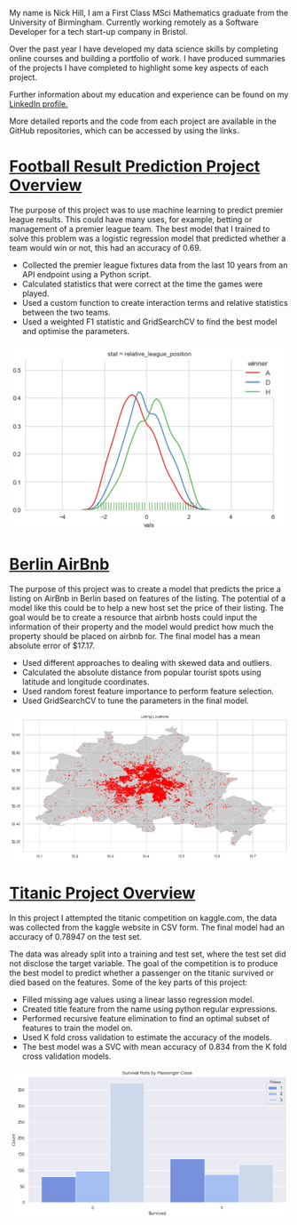 My name is Nick Hill, I am a First Class MSci Mathematics graduate from the University of Birmingham. Currently working remotely as a Software Developer for a tech start-up company in Bristol.

Over the past year I have developed my data science skills by completing online courses and building a portfolio of work. I have produced summaries of the projects I have completed to highlight some key aspects of each project. 

Further information about my education and experience can be found on my [LinkedIn profile.](https://www.linkedin.com/in/nicholas-hill-a74722145/)

More detailed reports and the code from each project are available in the GitHub repositories, which can be accessed by using the links.

# [Football Result Prediction Project Overview](https://github.com/nickhill97/football_predictions)

The purpose of this project was to use machine learning to predict premier league results. This could have many uses, for example, betting or management of a premier league team. The best model that I trained to solve this problem was a logistic regression model that predicted whether a team would win or not, this had an accuracy of 0.69.

- Collected the premier league fixtures data from the last 10 years from an API endpoint using a Python script.
- Calculated statistics that were correct at the time the games were played.
- Used a custom function to create interaction terms and relative statistics between the two teams.
- Used a weighted F1 statistic and GridSearchCV to find the best model and optimise the parameters.

<img src='images/football_predictions.png' width='600' />
  
  
# [Berlin AirBnb](https://github.com/nickhill97/berlin_airbnb)

The purpose of this project was to create a model that predicts the price a listing on AirBnb in Berlin based on features of the listing. The potential of a model like this could be to help a new host set the price of their listing. The goal would be to create a resource that airbnb hosts could input the information of their property and the model would predict how much the property should be placed on airbnb for. The final model has a mean absolute error of $17.17.

- Used different approaches to dealing with skewed data and outliers.
- Calculated the absolute distance from popular tourist spots using latitude and longitude coordinates.
- Used random forest feature importance to perform feature selection.
- Used GridSearchCV to tune the parameters in the final model.

<img src='images/berlin_airbnb.png'/>
  
  
# [Titanic Project Overview](https://github.com/nickhill97/titanic)
  
  
In this project I attempted the titanic competition on kaggle.com, the data was collected from the kaggle website in CSV form. The final model had an accuracy of 0.78947 on the test set.

The data was already split into a training and test set, where the test set did not disclose the target variable. The goal of the competition is to produce the best model to predict whether a passenger on the titanic survived or died based on the features. Some of the key parts of this project:

- Filled missing age values using a linear lasso regression model.
- Created title feature from the name using python regular expressions.
- Performed recursive feature elimination to find an optimal subset of features to train the model on.
- Used K fold cross validation to estimate the accuracy of the models.
- The best model was a SVC with mean accuracy of 0.834 from the K fold cross validation models.

<img src='images/titanic.png'/>


